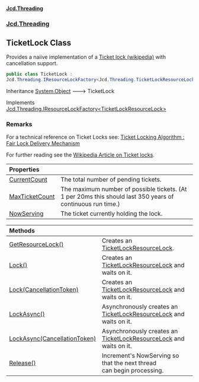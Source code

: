 #### [Jcd.Threading](index.md 'index')
### [Jcd.Threading](Jcd.Threading.md 'Jcd.Threading')

## TicketLock Class

Provides a naiive implementation of a [Ticket lock (wikipedia)](https://en.wikipedia.org/wiki/Ticket_lock 'https://en.wikipedia.org/wiki/Ticket_lock') with cancellation support.

```csharp
public class TicketLock :
Jcd.Threading.IResourceLockFactory<Jcd.Threading.TicketLockResourceLock>
```

Inheritance [System.Object](https://docs.microsoft.com/en-us/dotnet/api/System.Object 'System.Object') &#129106; TicketLock

Implements [Jcd.Threading.IResourceLockFactory&lt;](IResourceLockFactory_T_.md 'Jcd.Threading.IResourceLockFactory<T>')[TicketLockResourceLock](TicketLockResourceLock.md 'Jcd.Threading.TicketLockResourceLock')[&gt;](IResourceLockFactory_T_.md 'Jcd.Threading.IResourceLockFactory<T>')

### Remarks
  
For a technical reference on Ticket Locks see: [Ticket Locking Algorithm : Fair Lock Delivery Mechanism](https://medium.com/@shivajiofficial5088/ticket-locking-algorithm-fair-lock-delivery-mechanism-fdfe04b0b94b 'https://medium.com/@shivajiofficial5088/ticket-locking-algorithm-fair-lock-delivery-mechanism-fdfe04b0b94b')  
  
For further reading see the [Wikipedia Article on Ticket locks](https://en.wikipedia.org/wiki/Ticket_lock 'https://en.wikipedia.org/wiki/Ticket_lock').

| Properties | |
| :--- | :--- |
| [CurrentCount](TicketLock.CurrentCount.md 'Jcd.Threading.TicketLock.CurrentCount') | The total number of pending tickets. |
| [MaxTicketCount](TicketLock.MaxTicketCount.md 'Jcd.Threading.TicketLock.MaxTicketCount') | The maximum number of possible tickets. (At 1 per 20ms this should last 350 years of continuous run time.) |
| [NowServing](TicketLock.NowServing.md 'Jcd.Threading.TicketLock.NowServing') | The ticket currently holding the lock. |

| Methods | |
| :--- | :--- |
| [GetResourceLock()](TicketLock.GetResourceLock().md 'Jcd.Threading.TicketLock.GetResourceLock()') | Creates an [TicketLockResourceLock](TicketLockResourceLock.md 'Jcd.Threading.TicketLockResourceLock'). |
| [Lock()](TicketLock.Lock().md 'Jcd.Threading.TicketLock.Lock()') | Creates an [TicketLockResourceLock](TicketLockResourceLock.md 'Jcd.Threading.TicketLockResourceLock') and waits on it. |
| [Lock(CancellationToken)](TicketLock.Lock.fYrPViITPBg53GsQFBRyJw.md 'Jcd.Threading.TicketLock.Lock(System.Threading.CancellationToken)') | Creates an [TicketLockResourceLock](TicketLockResourceLock.md 'Jcd.Threading.TicketLockResourceLock') and waits on it. |
| [LockAsync()](TicketLock.LockAsync().md 'Jcd.Threading.TicketLock.LockAsync()') | Asynchronously creates an [TicketLockResourceLock](TicketLockResourceLock.md 'Jcd.Threading.TicketLockResourceLock') and waits on it. |
| [LockAsync(CancellationToken)](TicketLock.LockAsync.YvBodh5bW+w7Ka09w0RHRw.md 'Jcd.Threading.TicketLock.LockAsync(System.Threading.CancellationToken)') | Asynchronously creates an [TicketLockResourceLock](TicketLockResourceLock.md 'Jcd.Threading.TicketLockResourceLock') and waits on it. |
| [Release()](TicketLock.Release().md 'Jcd.Threading.TicketLock.Release()') | Increment's NowServing so that the next thread<br/>can begin processing. |
